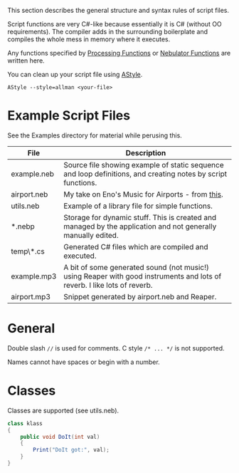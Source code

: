 
This section describes the general structure and syntax rules of script files.  

Script functions are very C#-like because essentially it is C# (without OO requirements). The compiler adds in the surrounding boilerplate and compiles the whole mess in memory where it executes.  

Any functions specified by [Processing Functions](ScriptApiProcessing) or [Nebulator Functions](ScriptApiNeb) are written here.  

You can clean up your script file using [AStyle](http://astyle.sourceforge.net/).
```
AStyle --style=allman <your-file>
```

# Example Script Files
See the Examples directory for material while perusing this.

File | Description
---- | -----------
example.neb | Source file showing example of static sequence and loop definitions, and creating notes by script functions.
airport.neb | My take on Eno's Music for Airports - from [this](github.com/teropa/musicforairports.js).
utils.neb   | Example of a library file for simple functions.
*.nebp      | Storage for dynamic stuff. This is created and managed by the application and not generally manually edited.
temp\\\*.cs | Generated C# files which are compiled and executed.
example.mp3 | A bit of some generated sound (not music!) using Reaper with good instruments and lots of reverb. I like lots of reverb.
airport.mp3 | Snippet generated by airport.neb and Reaper.


# General
Double slash `//` is used for comments. C style `/* ... */` is not supported.  

Names cannot have spaces or begin with a number.  

# Classes
Classes are supported (see utils.neb).
```c#
class klass
{
    public void DoIt(int val)
    {
        Print("DoIt got:", val);
    }
}    
```
